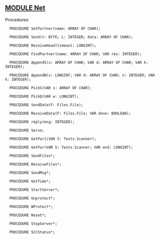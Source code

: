 
## [MODULE Net](https://github.com/io-core/System/blob/main/Net.Mod)

Procedures:

```
  PROCEDURE SetPartner(name: ARRAY OF CHAR);
```
```
  PROCEDURE Send(t: BYTE; L: INTEGER; data: ARRAY OF CHAR);
```
```
  PROCEDURE ReceiveHead(timeout: LONGINT);
```
```
  PROCEDURE FindPartner(name: ARRAY OF CHAR; VAR res: INTEGER);
```
```
  PROCEDURE AppendS(s: ARRAY OF CHAR; VAR d: ARRAY OF CHAR; VAR k: INTEGER);
```
```
  PROCEDURE AppendW(s: LONGINT; VAR d: ARRAY OF CHAR; n: INTEGER; VAR k: INTEGER);
```
```
  PROCEDURE PickS(VAR s: ARRAY OF CHAR);
```
```
  PROCEDURE PickQ(VAR w: LONGINT);
```
```
  PROCEDURE SendData(F: Files.File);
```
```
  PROCEDURE ReceiveData(F: Files.File; VAR done: BOOLEAN);
```
```
  PROCEDURE reply(msg: INTEGER);
```
```
  PROCEDURE Serve;
```
```
  PROCEDURE GetPar1(VAR S: Texts.Scanner);
```
```
  PROCEDURE GetPar(VAR S: Texts.Scanner; VAR end: LONGINT);
```
```
  PROCEDURE SendFiles*;
```
```
  PROCEDURE ReceiveFiles*;
```
```
  PROCEDURE SendMsg*;
```
```
  PROCEDURE GetTime*;
```
```
  PROCEDURE StartServer*;
```
```
  PROCEDURE Unprotect*;
```
```
  PROCEDURE WProtect*;
```
```
  PROCEDURE Reset*;
```
```
  PROCEDURE StopServer*;
```
```
  PROCEDURE SCCStatus*;
```
